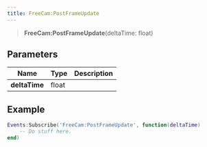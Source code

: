 ```yaml
---
title: FreeCam:PostFrameUpdate
---
```


> **FreeCam:PostFrameUpdate**(deltaTime: float)

## Parameters

| Name | Type | Description |
| ---- | ---- | ----------- |
| **deltaTime** | float |  |

## Example

```lua
Events:Subscribe('FreeCam:PostFrameUpdate', function(deltaTime)
    -- Do stuff here.
end)
```
